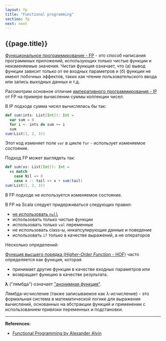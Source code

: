 ```yaml
---
layout: fp
title: "Functional programming"
section: fp
next: next
---
```


## {{page.title}}

[Функциональное программирование - FP](@DOC@fp/what-is-fp) -
это способ написания программных приложений, использующих только чистые функции и неизменяемые значения. 
Чистая функция означает, что (а) вывод функции зависит только от ее входных параметров 
и (б) функции не имеют побочных эффектов, таких как чтение пользовательского ввода или запись выходных данных и т.д.

Рассмотрим основное отличие [императивного программирования - IP](https://ru.wikipedia.org/wiki/%D0%98%D0%BC%D0%BF%D0%B5%D1%80%D0%B0%D1%82%D0%B8%D0%B2%D0%BD%D0%BE%D0%B5_%D0%BF%D1%80%D0%BE%D0%B3%D1%80%D0%B0%D0%BC%D0%BC%D0%B8%D1%80%D0%BE%D0%B2%D0%B0%D0%BD%D0%B8%D0%B5) 
от FP на примере вычислении суммы коллекции чисел.

В IP подходе сумма чисел вычислялась бы так:

```scala mdoc
def sum(ints: List[Int]): Int =
  var sum = 0
  for i <- ints do sum += i
  sum
sum(List(1, 2, 3))
```

Этот код изменяет поле `var` в цикле `for` - использует изменяемое состояние.

Подход FP может выглядеть так:

```scala mdoc:reset
def sum(xs: List[Int]): Int =
  xs match
    case Nil => 0
    case x :: tail => x + sum(tail)
sum(List(1, 2, 3))
```

В FP подходе не используется изменяемое состояние.

В FP на Scala следует придерживаться следующих правил:
- [не использовать `null`](@DOC@types#nothing-и-null)
- использовать только чистые функции
- использовать только `val` переменные
- не использовать class-ы, инкапсулирующие данные и поведение
- использовать `if` только в качестве выражений, а не операторов

Несколько определений:

[Функция высшего порядка (_Higher-Order Function_ - HOF)](@DOC@functions/hofs)
часто определяется как функция, которая
- принимает другие функции в качестве входных параметров или
- возвращает функцию в качестве результата.

**λ** ("лямбда") означает ["анонимная функция"](@DOC@functions/anonymous).

Лямбда-исчисление (также записываемое как λ-исчисление) - 
это формальная система в математической логике для выражения вычислений, основанных на абстракции функций 
и применении с использованием привязки переменных и подстановки.





---

**References:**
- [Functional Programming by Alexander Alvin](https://alvinalexander.com/photos/functional-programming-simplied-free-pdf-preview/)
